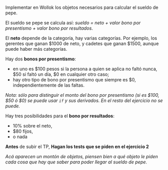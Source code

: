 Implementar en Wollok los objetos necesarios para calcular el sueldo de pepe.

El sueldo se pepe se calcula así: _sueldo = neto + valor bono por presentismo + valor bono por resultados_.

El **neto** depende de la categoría, hay varias categorías. Por ejemplo, los gerentes que ganan $1000 de neto, y cadetes que ganan $1500, aunque puede haber más categorías.

Hay dos **bonos por presentismo**:
* en uno es $100 pesos si la persona a quien se aplica no faltó nunca, $50 si faltó un día, $0 en cualquier otro caso;
* hay otro tipo de bono por presentismo que siempre es $0, independientemente de las faltas.

_Nota: sólo para distinguir el monto del bono por presentismo (si es $100, $50 ó $0) se puede usar `if` y sus derivados. En el resto del ejercicio no se puede._

Hay tres posibilidades para el **bono por resultados**:  
* 10% sobre el neto,  
* $80 fijos,  
* o nada

**Antes** de subir el TP, **Hagan los tests que se piden en el ejercicio 2**

_Acá aparecen un montón de objetos, piensen bien a qué objeto le piden cada cosa que hay que saber para poder llegar al sueldo de pepe._